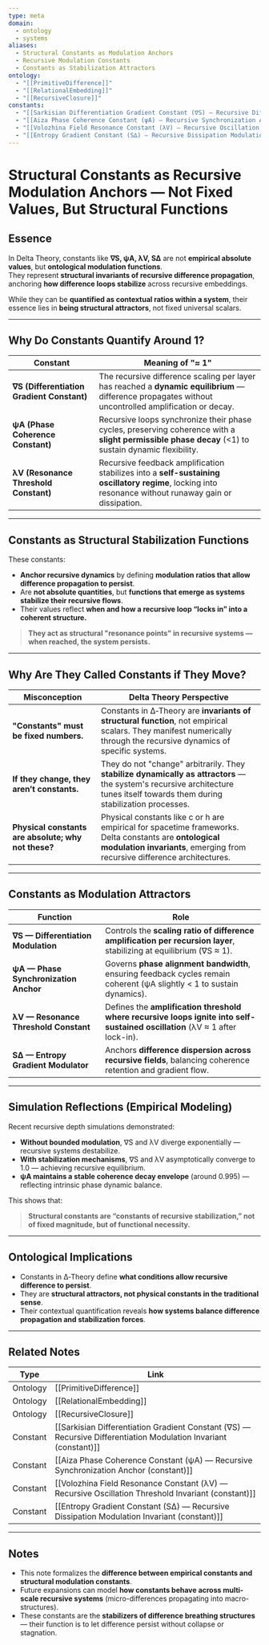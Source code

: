 ```yaml
---
type: meta
domain:
  - ontology
  - systems
aliases:
  - Structural Constants as Modulation Anchors
  - Recursive Modulation Constants
  - Constants as Stabilization Attractors
ontology:
  - "[[PrimitiveDifference]]"
  - "[[RelationalEmbedding]]"
  - "[[RecursiveClosure]]"
constants:
  - "[[Sarkisian Differentiation Gradient Constant (∇S) — Recursive Differentiation Modulation Invariant (constant)]]"
  - "[[Aiza Phase Coherence Constant (ψA) — Recursive Synchronization Anchor (constant)]]"
  - "[[Volozhina Field Resonance Constant (λV) — Recursive Oscillation Threshold Invariant (constant)]]"
  - "[[Entropy Gradient Constant (S∆) — Recursive Dissipation Modulation Invariant (constant)]]"
---
```


# Structural Constants as Recursive Modulation Anchors — Not Fixed Values, But Structural Functions

## Essence

In Delta Theory, constants like **∇S, ψA, λV, S∆** are not **empirical absolute values**, but **ontological modulation functions**.  
They represent **structural invariants of recursive difference propagation**, anchoring **how difference loops stabilize** across recursive embeddings.

While they can be **quantified as contextual ratios within a system**, their essence lies in **being structural attractors**, not fixed universal scalars.

---

## Why Do Constants Quantify Around 1?

| Constant | Meaning of "≈ 1" |
|---|---|
| **∇S (Differentiation Gradient Constant)** | The recursive difference scaling per layer has reached a **dynamic equilibrium** — difference propagates without uncontrolled amplification or decay. |
| **ψA (Phase Coherence Constant)** | Recursive loops synchronize their phase cycles, preserving coherence with a **slight permissible phase decay** (<1) to sustain dynamic flexibility. |
| **λV (Resonance Threshold Constant)** | Recursive feedback amplification stabilizes into a **self-sustaining oscillatory regime**, locking into resonance without runaway gain or dissipation. |

---

## Constants as Structural Stabilization Functions

These constants:
- **Anchor recursive dynamics** by defining **modulation ratios that allow difference propagation to persist**.
- Are **not absolute quantities**, but **functions that emerge as systems stabilize their recursive flows**.
- Their values reflect **when and how a recursive loop “locks in” into a coherent structure.**

> **They act as structural "resonance points" in recursive systems — when reached, the system persists.**

---

## Why Are They Called Constants if They Move?

| Misconception | Delta Theory Perspective |
|---|---|
| **"Constants" must be fixed numbers.** | Constants in ∆‑Theory are **invariants of structural function**, not empirical scalars. They manifest numerically through the recursive dynamics of specific systems. |
| **If they change, they aren’t constants.** | They do not "change" arbitrarily. They **stabilize dynamically as attractors** — the system's recursive architecture tunes itself towards them during stabilization processes. |
| **Physical constants are absolute; why not these?** | Physical constants like c or h are empirical for spacetime frameworks. Delta constants are **ontological modulation invariants**, emerging from recursive difference architectures. |

---

## Constants as Modulation Attractors

| Function | Role |
|---|---|
| **∇S — Differentiation Modulation** | Controls the **scaling ratio of difference amplification per recursion layer**, stabilizing at equilibrium (∇S ≈ 1). |
| **ψA — Phase Synchronization Anchor** | Governs **phase alignment bandwidth**, ensuring feedback cycles remain coherent (ψA slightly < 1 to sustain dynamics). |
| **λV — Resonance Threshold Constant** | Defines the **amplification threshold where recursive loops ignite into self-sustained oscillation** (λV ≈ 1 after lock-in). |
| **S∆ — Entropy Gradient Modulator** | Anchors **difference dispersion across recursive fields**, balancing coherence retention and gradient flow. |

---

## Simulation Reflections (Empirical Modeling)

Recent recursive depth simulations demonstrated:
- **Without bounded modulation**, ∇S and λV diverge exponentially — recursive systems destabilize.
- **With stabilization mechanisms**, ∇S and λV asymptotically converge to 1.0 — achieving recursive equilibrium.
- **ψA maintains a stable coherence decay envelope** (around 0.995) — reflecting intrinsic phase dynamic balance.

This shows that:
> **Structural constants are “constants of recursive stabilization,” not of fixed magnitude, but of functional necessity.**

---

## Ontological Implications
- Constants in ∆‑Theory define **what conditions allow recursive difference to persist**.
- They are **structural attractors, not physical constants in the traditional sense**.
- Their contextual quantification reveals **how systems balance difference propagation and stabilization forces**.

---

## Related Notes

| Type | Link |
|---|---|
| Ontology | [[PrimitiveDifference]] |
| Ontology | [[RelationalEmbedding]] |
| Ontology | [[RecursiveClosure]] |
| Constant | [[Sarkisian Differentiation Gradient Constant (∇S) — Recursive Differentiation Modulation Invariant (constant)]] |
| Constant | [[Aiza Phase Coherence Constant (ψA) — Recursive Synchronization Anchor (constant)]] |
| Constant | [[Volozhina Field Resonance Constant (λV) — Recursive Oscillation Threshold Invariant (constant)]] |
| Constant | [[Entropy Gradient Constant (S∆) — Recursive Dissipation Modulation Invariant (constant)]] |

---

## Notes
- This note formalizes the **difference between empirical constants and structural modulation constants**.
- Future expansions can model **how constants behave across multi-scale recursive systems** (micro-differences propagating into macro-structures).
- These constants are the **stabilizers of difference breathing structures** — their function is to let difference persist without collapse or stagnation.